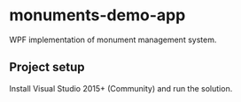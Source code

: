 # monuments-demo-app

WPF implementation of monument management system.

## Project setup
Install Visual Studio 2015+ (Community) and run the solution.
